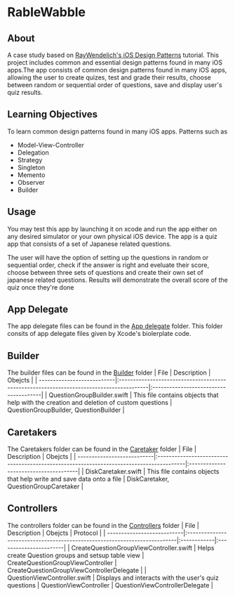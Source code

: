 # RableWabble

## About
A case study based on [RayWendelich's iOS Design Patterns](https://www.raywenderlich.com/books/design-patterns-by-tutorials/v3.0) tutorial. 
This project includes common and essential design patterns found in many iOS apps.The app consists of common design patterns found in many
iOS apps, allowing the user to create quizes, test and grade their results, choose between random or sequential order of questions, save and display
user's quiz results.

## Learning Objectives
To learn common design patterns found in many iOS apps. Patterns such as
* Model-View-Controller
* Delegation
* Strategy
* Singleton
* Memento
* Observer
* Builder

## Usage
You may test this app by launching it on xcode and run the app either on any desired simulator or your own physical iOS device.
The app is a quiz app that consists of a set of Japanese related questions. 

The user will have the option of setting up the questions in random or sequential order, 
check if the answer is right and eveluate their score, choose between three sets of questions and create their own set of japanese related questions.
Results will demonstrate the overall score of the quiz once they're done

## App Delegate
The app delegate files can be found in the [App delegate](https://github.com/GeorgeSolorio/RableWabble/tree/master/RableWabble/AppDelegate) folder.
This folder consits of app delegate files given by Xcode's biolerplate code. 

## Builder
The builder files can be found in the [Builder](https://github.com/GeorgeSolorio/RableWabble/tree/master/RableWabble/Builders) folder
| File                       | Description                                                                             | Obejcts                               |
| ---------------------------|:----------------------------------------------------------------------------------------|:--------------------------------------|
| QuestionGroupBuilder.swift | This file contains objects that help with the creation and deletion of custom questions | QuestionGroupBuilder, QuestionBuilder |

## Caretakers
The Caretakers folder can be found in the [Caretaker](https://github.com/GeorgeSolorio/RableWabble/tree/master/RableWabble/Caretakers) folder
| File                       | Description                                                                             | Obejcts                               |
| ---------------------------|:----------------------------------------------------------------------------------------|:--------------------------------------|
| DiskCaretaker.swift        | This file contains objects that help write and save data onto a file                    | DiskCaretaker, QuestionGroupCaretaker |

## Controllers
The controllers folder can be found in the [Controllers](https://github.com/GeorgeSolorio/RableWabble/tree/master/RableWabble/Controllers) folder
| File                       | Description                                                               | Obejcts     | Protocol               |
| ---------------------------|:--------------------------------------------------------------------------|:------------|:-----------------------|
| CreateQuestionGroupViewController.swift | Helps create Question groups and setsup table view | CreateQuestionGroupViewController | CreateQuestionGroupViewControllerDelegate |
| QuestionViewController.swift | Displays and interacts with the user's quiz questions | QuestionViewController | QuestionViewControllerDelegate |

